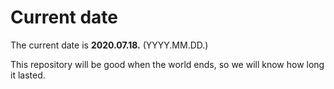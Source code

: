 # Current date

The current date is **2020.07.18.** (YYYY.MM.DD.)

This repository will be good when the world ends, so we will know how long it lasted.